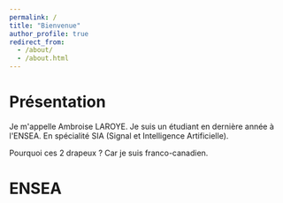 ```yaml
---
permalink: /
title: "Bienvenue"
author_profile: true
redirect_from: 
  - /about/
  - /about.html
---
```

Présentation
======
Je m'appelle Ambroise LAROYE. Je suis un étudiant en dernière année à l'ENSEA. En spécialité SIA (Signal et Intelligence Artificielle). 

  
Pourquoi ces 2 drapeux ? 
Car je suis franco-canadien.

ENSEA
======
